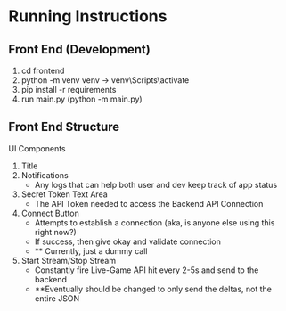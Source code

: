 # Running Instructions

## Front End (Development)
1. cd frontend
2. python -m venv venv -> venv\Scripts\activate
3. pip install -r requirements
4. run main.py (python -m main.py)


## Front End Structure
UI Components
1. Title
2. Notifications
    - Any logs that can help both user and dev keep track of app status
3. Secret Token Text Area
    - The API Token needed to access the Backend API Connection
4. Connect Button
    - Attempts to establish a connection (aka, is anyone else using this right now?)
    - If success, then give okay and validate connection
    - ** Currently, just a dummy call
5. Start Stream/Stop Stream
    - Constantly fire Live-Game API hit every 2-5s and send to the backend
    - **Eventually should be changed to only send the deltas, not the entire JSON